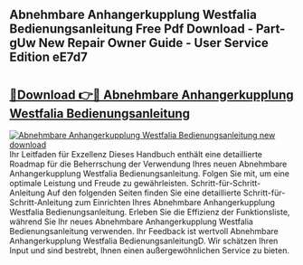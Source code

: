 ## Abnehmbare Anhangerkupplung Westfalia Bedienungsanleitung Free Pdf Download - Part-gUw New Repair Owner Guide - User Service Edition eE7d7

# <h2><a href="http://df3ttho.blite.top/?on=Abnehmbare+Anhangerkupplung+Westfalia+Bedienungsanleitung">🔗Download 👉🔴 Abnehmbare Anhangerkupplung Westfalia Bedienungsanleitung</a></h2>

[![Abnehmbare Anhangerkupplung Westfalia Bedienungsanleitung new download](https://i.imgur.com/lujVjoI.png)](http://df3ttho.blite.top/?on=Abnehmbare+Anhangerkupplung+Westfalia+Bedienungsanleitung)
Ihr Leitfaden für Exzellenz Dieses Handbuch enthält eine detaillierte Roadmap für die Beherrschung der Verwendung Ihres neuen Abnehmbare Anhangerkupplung Westfalia Bedienungsanleitung. Folgen Sie mit, um eine optimale Leistung und Freude zu gewährleisten. Schritt-für-Schritt-Anleitung Auf den folgenden Seiten finden Sie eine detaillierte Schritt-für-Schritt-Anleitung zum Einrichten Ihres Abnehmbare Anhangerkupplung Westfalia Bedienungsanleitung. Erleben Sie die Effizienz der Funktionsliste, während Sie Ihr neues Abnehmbare Anhangerkupplung Westfalia Bedienungsanleitung verwenden. Ihr Feedback ist wertvoll Abnehmbare Anhangerkupplung Westfalia BedienungsanleitungD. Wir schätzen Ihren Input und sind bestrebt, Ihnen einen außergewöhnlichen Service zu bieten.
